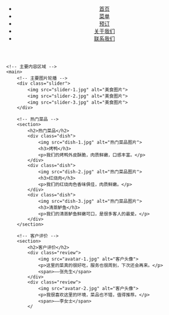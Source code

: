 <!DOCTYPE html>
<html lang="en">
<head>
	<meta charset="UTF-8">
	<meta name="viewport" content="width=device-width, initial-scale=1.0">
	<title>餐馆名称</title>
	<!-- 加载 CSS 文件 -->
	<link rel="stylesheet" href="style.css">
</head>
<body>
	<!-- 头部导航栏 -->
	<header>
		<nav>
			<ul>
				<li><a href="#">首页</a></li>
				<li><a href="#">菜单</a></li>
				<li><a href="#">预订</a></li>
				<li><a href="#">关于我们</a></li>
				<li><a href="#">联系我们</a></li>
			</ul>
		</nav>
	</header>

	<!-- 主要内容区域 -->
	<main>
		<!-- 主要图片轮播 -->
		<div class="slider">
			<img src="slider-1.jpg" alt="美食图片">
			<img src="slider-2.jpg" alt="美食图片">
			<img src="slider-3.jpg" alt="美食图片">
		</div>

		<!-- 热门菜品 -->
		<section>
			<h2>热门菜品</h2>
			<div class="dish">
				<img src="dish-1.jpg" alt="热门菜品图片">
				<h3>烤鸭</h3>
				<p>我们的烤鸭外皮酥脆，肉质鲜嫩，口感丰富。</p>
			</div>
			<div class="dish">
				<img src="dish-2.jpg" alt="热门菜品图片">
				<h3>红烧肉</h3>
				<p>我们的红烧肉色香味俱佳，肉质鲜嫩。</p>
			</div>
			<div class="dish">
				<img src="dish-3.jpg" alt="热门菜品图片">
				<h3>清蒸鲈鱼</h3>
				<p>我们的清蒸鲈鱼鲜嫩可口，是很多客人的最爱。</p>
			</div>
		</section>

		<!-- 客户评价 -->
		<section>
			<h2>客户评价</h2>
			<div class="review">
				<img src="avatar-1.jpg" alt="客户头像">
				<p>这里的菜真的很好吃，服务也很周到，下次还会再来。</p>
				<span>——张先生</span>
			</div>
			<div class="review">
				<img src="avatar-2.jpg" alt="客户头像">
				<p>我很喜欢这里的环境，菜品也不错，值得推荐。</p>
				<span>——李女士</span>
			</
